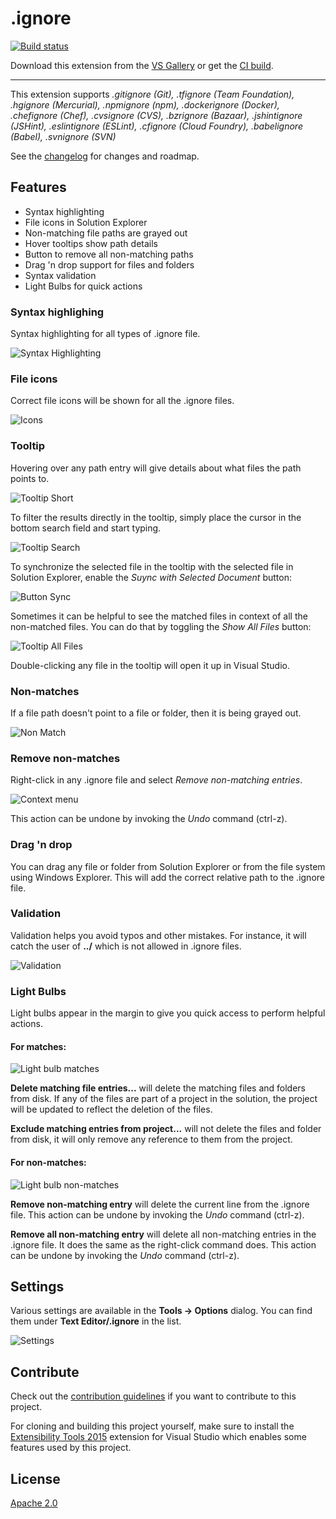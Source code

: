 # .ignore

[![Build status](https://ci.appveyor.com/api/projects/status/28ov3nlmta59snrw?svg=true)](https://ci.appveyor.com/project/madskristensen/ignorefiles)

Download this extension from the [VS Gallery](https://visualstudiogallery.msdn.microsoft.com/d0eba56d-603b-45ab-a680-edfda585f7f3)
or get the [CI build](http://vsixgallery.com/extension/7ac24965-ea21-4108-9cac-6e46394aaaef/).

---------------------------------------

This extension supports *.gitignore (Git), .tfignore (Team Foundation),
.hgignore (Mercurial), .npmignore (npm), .dockerignore (Docker),
.chefignore (Chef), .cvsignore (CVS), .bzrignore (Bazaar),
.jshintignore (JSHint), .eslintignore (ESLint), .cfignore (Cloud Foundry),
.babelignore (Babel), .svnignore (SVN)*

See the [changelog](CHANGELOG.md) for changes and roadmap.

## Features

- Syntax highlighting
- File icons in Solution Explorer
- Non-matching file paths are grayed out
- Hover tooltips show path details
- Button to remove all non-matching paths
- Drag 'n drop support for files and folders
- Syntax validation
- Light Bulbs for quick actions

### Syntax highlighing
Syntax highlighting for all types of .ignore file.

![Syntax Highlighting](art/syntax-highlighting.png)

### File icons
Correct file icons will be shown for all the .ignore files.

![Icons](art/icons.png)

### Tooltip
Hovering over any path entry will give details about what
files the path points to.

![Tooltip Short](art/tooltip.png)

To filter the results directly in the tooltip, simply place
the cursor in the bottom search field and start typing.

![Tooltip Search](art/tooltip-search.png)

To synchronize the selected file in the tooltip with the
selected file in Solution Explorer, enable the 
*Suync with Selected Document* button:

![Button Sync](art/button-sync.png)

Sometimes it can be helpful to see the matched files in context
of all the non-matched files. You can do that by toggling the
*Show All Files* button:

![Tooltip All Files](art/tooltip-all-files.png)

Double-clicking any file in the tooltip will open it up
in Visual Studio.

### Non-matches
If a file path doesn't point to a file or folder, then it
is being grayed out.

![Non Match](art/non-match.png)

### Remove non-matches
Right-click in any .ignore file and select
*Remove non-matching entries*.

![Context menu](art/context-menu.png)

This action can be undone by invoking the *Undo* command
(ctrl-z).

### Drag 'n drop
You can drag any file or folder from Solution Explorer or
from the file system using Windows Explorer. This will add
the correct relative path to the .ignore file.

### Validation
Validation helps you avoid typos and other mistakes. For
instance, it will catch the user of **../** which is not
allowed in .ignore files.

![Validation](art/validation.png)

### Light Bulbs
Light bulbs appear in the margin to give you quick access
to perform helpful actions.

#### For matches:
![Light bulb matches](art/lightbulb-match.png)

**Delete matching file entries...** will delete the matching
files and folders from disk. If any of the files are part
of a project in the solution, the project will be updated
to reflect the deletion of the files.

**Exclude matching entries from project...** will not delete
the files and folder from disk, it will only remove any
reference to them from the project.

#### For non-matches:
![Light bulb non-matches](art/lightbulb-non-match.png)

**Remove non-matching entry** will delete the current
line from the .ignore file. This action can be undone by
invoking the *Undo* command (ctrl-z).

**Remove all non-matching entry** will delete all non-matching
entries in the .ignore file. It does the same as the right-click
command does. This action can be undone by invoking the
*Undo* command (ctrl-z).

## Settings
Various settings are available in the **Tools -> Options**
dialog. You can find them under **Text Editor/.ignore**
in the list.

![Settings](art/settings.png)

## Contribute
Check out the [contribution guidelines](.github/CONTRIBUTING.md)
if you want to contribute to this project.

For cloning and building this project yourself, make sure
to install the
[Extensibility Tools 2015](https://visualstudiogallery.msdn.microsoft.com/ab39a092-1343-46e2-b0f1-6a3f91155aa6)
extension for Visual Studio which enables some features
used by this project.

## License
[Apache 2.0](LICENSE)
